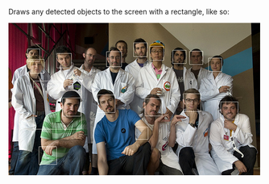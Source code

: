 Draws any detected objects to the screen with a rectangle, like so:

![Detecting faces](../images/ofxCvHaarFinder.draw.example.jpg)

